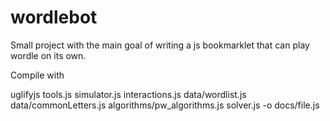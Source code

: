 # wordlebot
Small project with the main goal of writing a js bookmarklet that can play wordle on its own.

Compile with 

uglifyjs tools.js simulator.js interactions.js data/wordlist.js data/commonLetters.js algorithms/pw_algorithms.js solver.js -o docs/file.js
